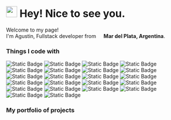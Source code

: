 <h1><img src="https://emojis.slackmojis.com/emojis/images/1531849430/4246/blob-sunglasses.gif?1531849430" width="30"/> Hey! Nice to see you.</h1>

<p>Welcome to my page! </br> I'm Agustin, Fullstack developer from <img src='https://cdn-icons-png.flaticon.com/512/12360/12360151.png' width="13"/> <b>Mar del Plata, Argentina</b>. </p>
<h3>Things I code with</h3>
<p>

<!-- Core Techs (Frameworks and Languages) -->
<img alt="Static Badge" src="https://img.shields.io/badge/React-61DAFB?style=for-the-badge&logo=react&labelColor=grey">
<img alt="Static Badge" src="https://img.shields.io/badge/Nextjs-%23000000?style=for-the-badge&logo=nextdotjs&labelColor=grey">
<img alt="Static Badge" src="https://img.shields.io/badge/Vue-%234FC08D?style=for-the-badge&logo=vuedotjs&labelColor=grey">
<img alt="Static Badge" src="https://img.shields.io/badge/Nuxtjs-%2300DC82?style=for-the-badge&logo=nuxt&labelColor=grey">
<img alt="Static Badge" src="https://img.shields.io/badge/JavaScript-F7DF1E?style=for-the-badge&logo=javascript&labelColor=grey">
<img alt="Static Badge" src="https://img.shields.io/badge/TypeScript-3178C6?style=for-the-badge&logo=typescript&labelColor=grey">
<img alt="Static Badge" src="https://img.shields.io/badge/HTML-E34F26?style=for-the-badge&logo=html5&labelColor=grey">
<img alt="Static Badge" src="https://img.shields.io/badge/CSS-663399?style=for-the-badge&logo=css3&labelColor=grey">
<img alt="Static Badge" src="https://img.shields.io/badge/TailwindCSS-%2306B6D4?style=for-the-badge&logo=tailwindcss&labelColor=grey">

<!-- Dev Tools -->
<img alt="Static Badge" src="https://img.shields.io/badge/Git-%23F05032?style=for-the-badge&logo=git&labelColor=grey">
<img alt="Static Badge" src="https://img.shields.io/badge/Webpack-%238DD6F9?style=for-the-badge&logo=webpack&labelColor=grey">
<img alt="Static Badge" src="https://img.shields.io/badge/NPM-%23CB3837?style=for-the-badge&logo=npm&labelColor=grey">
<img alt="Static Badge" src="https://img.shields.io/badge/Prettier-%23F7B93E?style=for-the-badge&logo=prettier&labelColor=grey">
<img alt="Static Badge" src="https://img.shields.io/badge/Docker-%232496ED?style=for-the-badge&logo=docker&labelColor=grey">

<!-- Deployment & DevOps -->
<img alt="Static Badge" src="https://img.shields.io/badge/Vercel-%23000000?style=for-the-badge&logo=vercel&labelColor=grey">

<!-- Design and Collab -->
<img alt="Static Badge" src="https://img.shields.io/badge/Figma-%23F24E1E?style=for-the-badge&logo=FIGMA&labelColor=grey">

<!-- Backend and Db's  -->
<img alt="Static Badge" src="https://img.shields.io/badge/Node-%235FA04E?style=for-the-badge&logo=nodedotjs&labelColor=grey">
<img alt="Static Badge" src="https://img.shields.io/badge/Python-3776AB?style=for-the-badge&logo=python&labelColor=grey">
<img alt="Static Badge" src="https://img.shields.io/badge/PostgreSQL-%234169E1?style=for-the-badge&logo=postgresql&labelColor=grey">
<img alt="Static Badge" src="https://img.shields.io/badge/MongoDB-%2347A248?style=for-the-badge&logo=mongodb&labelColor=grey">

<!-- API Tools -->
<img alt="Static Badge" src="https://img.shields.io/badge/Postman-%23FF6C37?style=for-the-badge&logo=postman&labelColor=grey">
<img alt="Static Badge" src="https://img.shields.io/badge/Insomnia-%234000BF?style=for-the-badge&logo=insomnia&labelColor=grey">


  <h3>My portfolio of projects</h3>
<table>
  <tbody>
    <tr>
    </tr>
	  <tr>
    </tr>
    <tr>
    </tr>
  </tbody>
</table>
  
  
  
  
  
  
  
  
  
  
  
  
  
  
  
</p>



